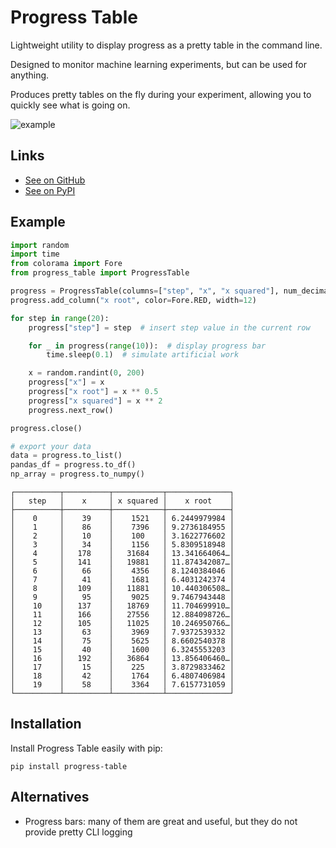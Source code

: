 # Progress Table

Lightweight utility to display progress as a pretty table in the command line.

Designed to monitor machine learning experiments, but can be used for anything.

Produces pretty tables on the fly during your experiment, allowing you to quickly see what is going on.

![example](https://github.com/gahaalt/progress-table/blob/main/progress_table_example.png?raw=true)

## Links

* [See on GitHub](https://github.com/gahaalt/progress-table)
* [See on PyPI](https://pypi.org/project/progress-table)

## Example

```python
import random
import time
from colorama import Fore
from progress_table import ProgressTable

progress = ProgressTable(columns=["step", "x", "x squared"], num_decimal_places=10)
progress.add_column("x root", color=Fore.RED, width=12)

for step in range(20):
    progress["step"] = step  # insert step value in the current row

    for _ in progress(range(10)):  # display progress bar
        time.sleep(0.1)  # simulate artificial work

    x = random.randint(0, 200)
    progress["x"] = x
    progress["x root"] = x ** 0.5
    progress["x squared"] = x ** 2
    progress.next_row()

progress.close()

# export your data
data = progress.to_list()
pandas_df = progress.to_df()
np_array = progress.to_numpy()
```

```stdout
┌──────────┬──────────┬───────────┬──────────────┐
│   step   │    x     │ x squared │    x root    │
├──────────┼──────────┼───────────┼──────────────┤
│    0     │    39    │    1521   │ 6.2449979984 │
│    1     │    86    │    7396   │ 9.2736184955 │
│    2     │    10    │    100    │ 3.1622776602 │
│    3     │    34    │    1156   │ 5.8309518948 │
│    4     │   178    │   31684   │ 13.341664064…│
│    5     │   141    │   19881   │ 11.874342087…│
│    6     │    66    │    4356   │ 8.1240384046 │
│    7     │    41    │    1681   │ 6.4031242374 │
│    8     │   109    │   11881   │ 10.440306508…│
│    9     │    95    │    9025   │ 9.7467943448 │
│    10    │   137    │   18769   │ 11.704699910…│
│    11    │   166    │   27556   │ 12.884098726…│
│    12    │   105    │   11025   │ 10.246950766…│
│    13    │    63    │    3969   │ 7.9372539332 │
│    14    │    75    │    5625   │ 8.6602540378 │
│    15    │    40    │    1600   │ 6.3245553203 │
│    16    │   192    │   36864   │ 13.856406460…│
│    17    │    15    │    225    │ 3.8729833462 │
│    18    │    42    │    1764   │ 6.4807406984 │
│    19    │    58    │    3364   │ 7.6157731059 │
└──────────┴──────────┴───────────┴──────────────┘
```

## Installation

Install Progress Table easily with pip:

```
pip install progress-table
```

## Alternatives

* Progress bars: many of them are great and useful, but they do not provide pretty CLI logging